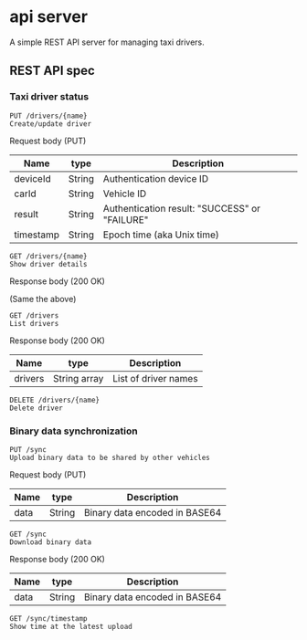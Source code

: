 # api server

A simple REST API server for managing taxi drivers.

## REST API spec

### Taxi driver status

```
PUT /drivers/{name}
Create/update driver
```
Request body (PUT)

|Name        |type   |Description                                   |
|------------|-------|----------------------------------------------|
|deviceId    |String |Authentication device ID                      |
|carId       |String |Vehicle ID                                    |
|result      |String |Authentication result: "SUCCESS" or "FAILURE" |
|timestamp   |String |Epoch time (aka Unix time)                    |

```
GET /drivers/{name}
Show driver details
```
Response body (200 OK)

(Same the above)

```
GET /drivers
List drivers
```
Response body (200 OK)

|Name        |type         |Description                                   |
|------------|-------------|----------------------------------------------|
|drivers     |String array |List of driver names                          |

```
DELETE /drivers/{name}
Delete driver
```

### Binary data synchronization

```
PUT /sync
Upload binary data to be shared by other vehicles
```
Request body (PUT)

|Name        |type   |Description                                   |
|------------|-------|----------------------------------------------|
|data        |String |Binary data encoded in BASE64                 |

```
GET /sync
Download binary data
```
Response body (200 OK)

|Name        |type   |Description                                   |
|------------|-------|----------------------------------------------|
|data        |String |Binary data encoded in BASE64                 |

```
GET /sync/timestamp
Show time at the latest upload
```
